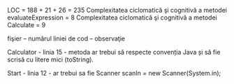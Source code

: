 LOC = 188 + 21 + 26 = 235
Complexitatea ciclomatică şi cognitivă a metodei evaluateExpression = 8
Complexitatea ciclomatică şi cognitivă a metodei Calculate = 9

fişier – numărul liniei de cod – observaţie

Calculator - linia 15 - metoda ar trebui să respecte convenția Java și să fie scrisă cu litere mici (toString).

Start - linia 12 - ar trebui sa fie Scanner scanIn = new Scanner(System.in);
